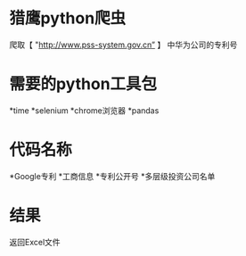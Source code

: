 # 猎鹰python爬虫
爬取【 "http://www.pss-system.gov.cn” 】 中华为公司的专利号
# 需要的python工具包
*time
*selenium
*chrome浏览器
*pandas
# 代码名称
*Google专利
*工商信息
*专利公开号
*多层级投资公司名单
# 结果
返回Excel文件
